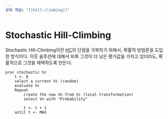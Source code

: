 ```yaml
---
상위 개념: "[[Hill-climbing]]"
---
```

# Stochastic Hill-Climbing
Stochastic Hill-Climbing이란 [HC](Hill-climbing.md)의 단점을 극복하기 위해서, 확률적 방법론을 도입한 방식이다. 이웃 솔루션에 대해서 비록 그것이 더 낮은 평가값을 가지고 있더라도, 확률적으로 그것을 채택하도록 만든다.

```
proc stochastic hc
	t <- 0
	select a current Vc (random)
	evaluate Vc
	Repeat 
		create the new Vn from Vc (local transformation)
		select Vn with "Probability"
	
		t <- t + 1
	until t <- MAX
```